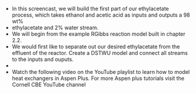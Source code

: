  - In this screencast, we will build the first part of our ethylacetate process, which takes ethanol and acetic acid as inputs and outputs a 98 wt%
 - ethylacetate and 2% water stream.
 - We will begin from the example RGibbs reaction model built in chapter 2.2. 
 - We would first like to separate out our desired ethylacetate from the effluent of the reactor. Create a DSTWU model and connect all streams to the inputs and ouputs.
 - 
- Watch the following video on the YouTube playlist to learn how to model heat exchangers in Aspen Plus. For more Aspen plus tutorials visit the Cornell CBE YouTube channel